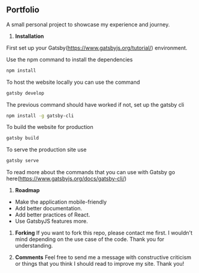 ## Portfolio

A small personal project to showcase my experience and journey.

1.  **Installation**

First set up your Gatsby(https://www.gatsbyjs.org/tutorial/) environment.

Use the npm command to install the dependencies
```sh
npm install 
```
To host the website locally you can use the command
```sh
gatsby develop
```

The previous command should have worked if not, set up the gatsby cli
```sh
npm install -g gatsby-cli
```

To build the website for production
```sh
gatsby build
```

To serve the production site use
```sh
gatsby serve
```

To read more about the commands that you can use with Gatsby go here(https://www.gatsbyjs.org/docs/gatsby-cli/)

1.  **Roadmap**
- Make the application mobile-friendly
- Add better documentation.
- Add better practices of React.
- Use GatsbyJS features more.

1. **Forking**
If you want to fork this repo, please contact me first. I wouldn't mind depending on the use case of the code. Thank you for understanding.

1. **Comments**
Feel free to send me a message with constructive criticism or things that you think I should read to improve my site. Thank you!